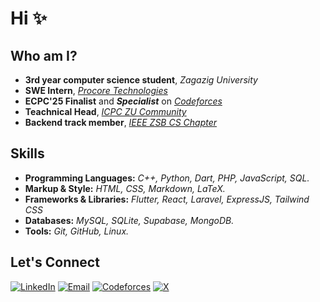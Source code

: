 # Hi ✨
## **Who am I?**
- **3rd year computer science student**, *Zagazig University*
- **SWE Intern**, [*Procore Technologies*](https://www.procore.com/en-ae)
- **ECPC'25 Finalist** and ***Specialist*** on [*Codeforces*](https://codeforces.com/profile/r6mez)
- **Teachnical Head**, [*ICPC ZU Community*](icpczagazig.com)
- **Backend track member**, [*IEEE ZSB CS Chapter*](https://ieee-zsb.org/)

## Skills  

- **Programming Languages:** *C++, Python, Dart, PHP, JavaScript, SQL.*
- **Markup & Style:** *HTML, CSS, Markdown, LaTeX.*
- **Frameworks & Libraries:** *Flutter, React, Laravel, ExpressJS, Tailwind CSS*
- **Databases:** *MySQL, SQLite, Supabase, MongoDB.*
- **Tools:** *Git, GitHub, Linux.*  

## Let's Connect

[![LinkedIn](https://img.shields.io/badge/LinkedIn-%230077B5.svg?style=for-the-badge&logo=linkedin&logoColor=white)](https://www.linkedin.com/in/r6mez/)  [![Email](https://img.shields.io/badge/Email-%23D14836.svg?style=for-the-badge&logo=gmail&logoColor=white)](mailto:iramezdev@gmail.com)   [![Codeforces](https://img.shields.io/badge/Codeforces-%231F8ACB.svg?style=for-the-badge&logo=codeforces&logoColor=white)](https://codeforces.com/profile/r6mez)   [![X](https://img.shields.io/badge/X-%2312100E.svg?style=for-the-badge&logo=x&logoColor=white)](https://x.com/R6mezMedhat)
